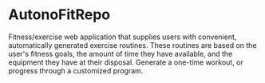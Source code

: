 # AutonoFitRepo
Fitness/exercise web application that supplies users with convenient, automatically generated exercise routines.  These routines are based on the user's fitness goals, the amount of time they have available, and the equipment they have at their disposal.  Generate a one-time workout, or progress through a customized program.
